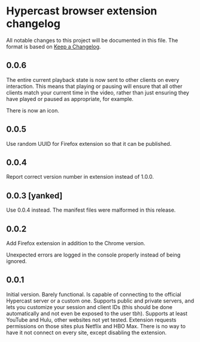 # Hypercast browser extension changelog

All notable changes to this project will be documented in this file.
The format is based on [Keep a Changelog].

[keep a changelog]: https://keepachangelog.com/en/1.0.0/

## 0.0.6

The entire current playback state is now sent to other clients on
every interaction. This means that playing or pausing will ensure that
all other clients match your current time in the video, rather than
just ensuring they have played or paused as appropriate, for example.

There is now an icon.

## 0.0.5

Use random UUID for Firefox extension so that it can be published.

## 0.0.4

Report correct version number in extension instead of 1.0.0.

## 0.0.3 [yanked]

Use 0.0.4 instead. The manifest files were malformed in this release.

## 0.0.2

Add Firefox extension in addition to the Chrome version.

Unexpected errors are logged in the console properly instead of being
ignored.

## 0.0.1

Initial version. Barely functional. Is capable of connecting to the
official Hypercast server or a custom one. Supports public and private
servers, and lets you customize your session and client IDs (this
should be done automatically and not even be exposed to the user tbh).
Supports at least YouTube and Hulu, other websites not yet tested.
Extension requests permissions on those sites plus Netflix and HBO
Max. There is no way to have it not connect on every site, except
disabling the extension.
